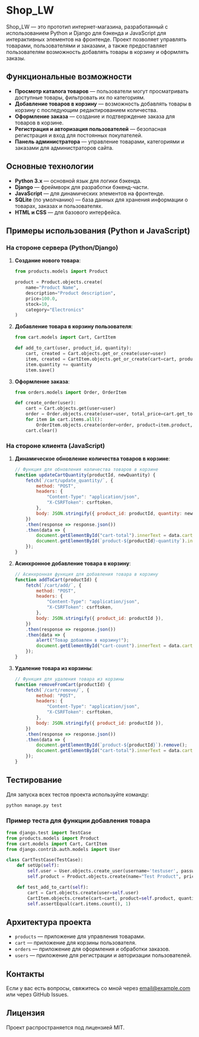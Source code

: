 # Shop_LW

Shop_LW — это прототип интернет-магазина, разработанный с использованием Python и Django для бэкенда и JavaScript для интерактивных элементов на фронтенде. Проект позволяет управлять товарами, пользователями и заказами, а также предоставляет пользователям возможность добавлять товары в корзину и оформлять заказы.

## Функциональные возможности

- **Просмотр каталога товаров** — пользователи могут просматривать доступные товары, фильтровать их по категориям.
- **Добавление товаров в корзину** — возможность добавлять товары в корзину с последующим редактированием количества.
- **Оформление заказа** — создание и подтверждение заказа для товаров в корзине.
- **Регистрация и авторизация пользователей** — безопасная регистрация и вход для постоянных покупателей.
- **Панель администратора** — управление товарами, категориями и заказами для администраторов сайта.

## Основные технологии

- **Python 3.x** — основной язык для логики бэкенда.
- **Django** — фреймворк для разработки бэкенд-части.
- **JavaScript** — для динамических элементов на фронтенде.
- **SQLite** (по умолчанию) — база данных для хранения информации о товарах, заказах и пользователях.
- **HTML и CSS** — для базового интерфейса.

## Примеры использования (Python и JavaScript)

### На стороне сервера (Python/Django)

1. **Создание нового товара**:
   
   ```python
   from products.models import Product

   product = Product.objects.create(
       name="Product Name",
       description="Product description",
       price=100.0,
       stock=10,
       category="Electronics"
   )
   ```

2. **Добавление товара в корзину пользователя**:

   ```python
   from cart.models import Cart, CartItem

   def add_to_cart(user, product_id, quantity):
       cart, created = Cart.objects.get_or_create(user=user)
       item, created = CartItem.objects.get_or_create(cart=cart, product_id=product_id)
       item.quantity += quantity
       item.save()
   ```

3. **Оформление заказа**:

   ```python
   from orders.models import Order, OrderItem

   def create_order(user):
       cart = Cart.objects.get(user=user)
       order = Order.objects.create(user=user, total_price=cart.get_total_price())
       for item in cart.items.all():
           OrderItem.objects.create(order=order, product=item.product, quantity=item.quantity)
       cart.clear()
   ```

### На стороне клиента (JavaScript)

1. **Динамическое обновление количества товаров в корзине**:

   ```javascript
   // Функция для обновления количества товаров в корзине
   function updateCartQuantity(productId, newQuantity) {
       fetch(`/cart/update_quantity/`, {
           method: "POST",
           headers: {
               "Content-Type": "application/json",
               "X-CSRFToken": csrftoken,
           },
           body: JSON.stringify({ product_id: productId, quantity: newQuantity }),
       })
       .then(response => response.json())
       .then(data => {
           document.getElementById("cart-total").innerText = data.cart_total;
           document.getElementById(`product-${productId}-quantity`).innerText = newQuantity;
       });
   }
   ```

2. **Асинхронное добавление товара в корзину**:

   ```javascript
   // Асинхронная функция для добавления товара в корзину
   function addToCart(productId) {
       fetch(`/cart/add/`, {
           method: "POST",
           headers: {
               "Content-Type": "application/json",
               "X-CSRFToken": csrftoken,
           },
           body: JSON.stringify({ product_id: productId }),
       })
       .then(response => response.json())
       .then(data => {
           alert("Товар добавлен в корзину!");
           document.getElementById("cart-count").innerText = data.cart_count;
       });
   }
   ```

3. **Удаление товара из корзины**:

   ```javascript
   // Функция для удаления товара из корзины
   function removeFromCart(productId) {
       fetch(`/cart/remove/`, {
           method: "POST",
           headers: {
               "Content-Type": "application/json",
               "X-CSRFToken": csrftoken,
           },
           body: JSON.stringify({ product_id: productId }),
       })
       .then(response => response.json())
       .then(data => {
           document.getElementById(`product-${productId}`).remove();
           document.getElementById("cart-total").innerText = data.cart_total;
       });
   }
   ```

## Тестирование

Для запуска всех тестов проекта используйте команду:

   ```bash
   python manage.py test
   ```

### Пример теста для функции добавления товара

```python
from django.test import TestCase
from products.models import Product
from cart.models import Cart, CartItem
from django.contrib.auth.models import User

class CartTestCase(TestCase):
    def setUp(self):
        self.user = User.objects.create_user(username='testuser', password='testpass')
        self.product = Product.objects.create(name="Test Product", price=50.0, stock=5)

    def test_add_to_cart(self):
        cart = Cart.objects.create(user=self.user)
        CartItem.objects.create(cart=cart, product=self.product, quantity=2)
        self.assertEqual(cart.items.count(), 1)
```

## Архитектура проекта

- `products` — приложение для управления товарами.
- `cart` — приложение для корзины пользователя.
- `orders` — приложение для оформления и обработки заказов.
- `users` — приложение для регистрации и авторизации пользователей.

## Контакты

Если у вас есть вопросы, свяжитесь со мной через [email@example.com](mailto:email@example.com) или через GitHub Issues.

## Лицензия

Проект распространяется под лицензией MIT.
 

